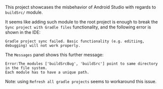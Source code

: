 This project showcases the misbehavior of Android Studio with regards to `buildSrc/` module.

It seems like adding such module to the root project is enough to break the `Sync project with Gradle files` functionality, and the following error is shown in the IDE:

```
Gradle project sync failed. Basic functionality (e.g. editiing, debugging) will not work properly.
```

The `Messages` panel shows this further message:
 ```
 Error:The modules ['buildSrcBug', 'buildSrc'] point to same directory in the file system.
 Each module has to have a unique path.
 ```

Note: using `Refresh all gradle projects` seems to workaround this issue.
